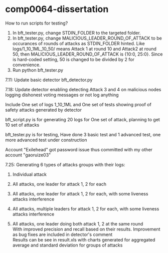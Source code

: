 # comp0064-dissertation

How to run scripts for testing?
1. In bft_tester.py, change STDIN_FOLDER to the targeted folder.
2. In bft_tester.py, change MALICIOUS_LEADER_ROUND_OF_ATTACK to be occurances of rounds of attacks as STDIN_FOLDER hinted. Like 
logs/1_10_1ML_10_50/ means Attack 1 at round 10 and Attack2 at round 50, then MALICIOUS_LEADER_ROUND_OF_ATTACK is {10:0, 25:0}.
Since is hard-coded setting, 50 is changed to be divided by 2 for convenience.
3. Run python bft_tester.py

7.11: Update basic detector bft_detector.py  

7.18: Update detector enabling detecting Attack 3 and 4 on malicious nodes logging dishonest voting messages or not log anything  

Include One set of logs 1_10_1ML and One set of tests showing proof of safety attacks generated by detector  

bft_script.py is for generating 20 logs for One set of attack, planning to get 10 set of attacks  

bft_tester.py is for testing, Have done 3 basic test and 1 advanced test, one more advanced test under construction  

Account "Exilehead" got password issue thus committed with my other account "gaoruize03"  


7.25: Generating 6 types of attacks groups with their logs:  
1. Individual attack  

2. All attacks, one leader for attack 1, 2 for each  

3. All attacks, one leader for attack 1, 2 for each, with some liveness attacks interference  

4. All attacks, multiple leaders for attack 1, 2 for each, with some liveness attacks interference  

5. All attacks, one leader doing both attack 1, 2 at the same round  
With improved precision and recall based on their results. Improvement as bug fixes are included in detector's comment  
Results can be see in result.xls with charts generated for aggregated average and standard deviation for groups of attacks

